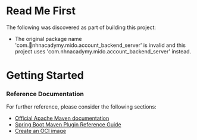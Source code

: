 # Read Me First
The following was discovered as part of building this project:

* The original package name 'com.nhnacadymy.mido.account_backend_server' is invalid and this project uses 'com.nhnacadymy.mido.account_backend_server' instead.

# Getting Started

### Reference Documentation
For further reference, please consider the following sections:

* [Official Apache Maven documentation](https://maven.apache.org/guides/index.html)
* [Spring Boot Maven Plugin Reference Guide](https://docs.spring.io/spring-boot/docs/2.7.18/maven-plugin/reference/html/)
* [Create an OCI image](https://docs.spring.io/spring-boot/docs/2.7.18/maven-plugin/reference/html/#build-image)

